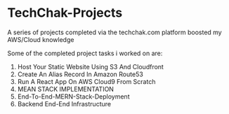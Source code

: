 # TechChak-Projects
A series of projects completed via the techchak.com platform boosted my AWS/Cloud knowledge

Some of the completed project tasks i worked on are: 

1. Host Your Static Website Using S3 And Cloudfront 
2. Create An Alias Record In Amazon Route53
3. Run A React App On AWS Cloud9 From Scratch
4. MEAN STACK IMPLEMENTATION
5. End-To-End-MERN-Stack-Deployment
6. Backend End-End Infrastructure

